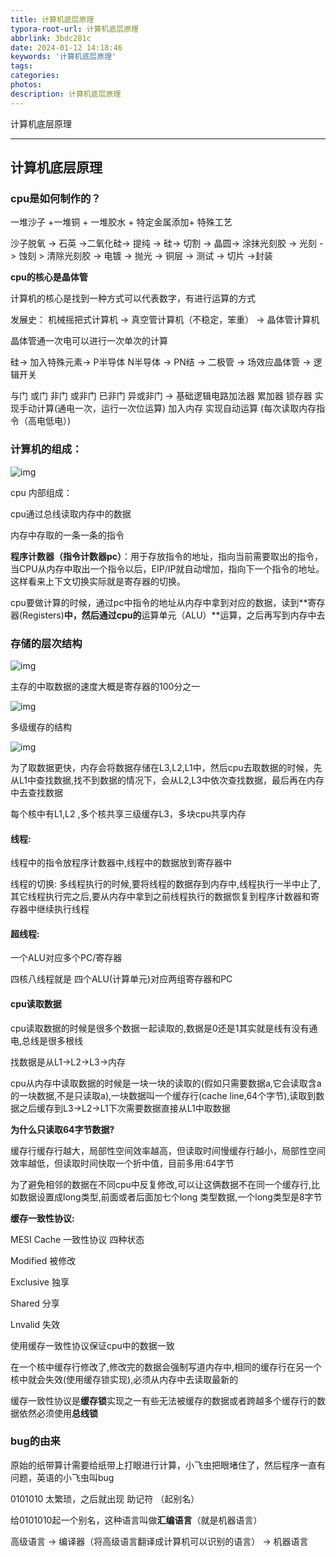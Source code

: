 ```yaml
---
title: 计算机底层原理
typora-root-url: 计算机底层原理
abbrlink: 3bdc281c
date: 2024-01-12 14:18:46
keywords: '计算机底层原理'
tags: 
categories: 
photos:
description: 计算机底层原理
---
```


计算机底层原理

<!--more-->

------



## 计算机底层原理

### cpu是如何制作的？

一堆沙子 +一堆铜 + 一堆胶水 + 特定金属添加+ 特殊工艺

沙子脱氧 -> 石英 ->二氧化硅-> 提纯 -> 硅-> 切割 -> 晶圆-> 涂抹光刻胶 -> 光刻 -> 蚀刻 > 清除光刻胶 -> 电镀 -> 抛光 -> 铜层 -> 测试 -> 切片 ->封装

**cpu的核心是晶体管**

计算机的核心是找到一种方式可以代表数字，有进行运算的方式

发展史： 机械摇把式计算机 -> 真空管计算机（不稳定，笨重） -> 晶体管计算机

晶体管通一次电可以进行一次单次的计算

硅-> 加入特殊元素-> P半导体 N半导体 -> PN结 -> 二极管 -> 场效应晶体管 -> 逻辑开关

与门 或门 非门 或非门 已非门 异或非门 -> 基础逻辑电路加法器 累加器 锁存器
实现手动计算(通电一次，运行一次位运算)
加入内存 实现自动运算 (每次读取内存指令（高电低电）)

### 计算机的组成：

![img](./计算机组成图.png)

cpu 内部组成：

cpu通过总线读取内存中的数据

内存中存取的一条一条的指令

**程序计数器（指令计数器pc）**：用于存放指令的地址，指向当前需要取出的指令，当CPU从内存中取出一个指令以后，EIP/IP就自动增加，指向下一个指令的地址。这样看来上下文切换实际就是寄存器的切换。

cpu要做计算的时候，通过pc中指令的地址从内存中拿到对应的数据，读到**寄存器(Registers)**中，然后通过cpu的**运算单元（ALU）**运算，之后再写到内存中去

### 存储的层次结构

![img](./存储的层此结构.png)



主存的中取数据的速度大概是寄存器的100分之一

![img](./速度对比.png)

多级缓存的结构

![img](./多级缓存结构.png)

为了取数据更快，内存会将数据存储在L3,L2,L1中，然后cpu去取数据的时候，先从L1中查找数据,找不到数据的情况下，会从L2,L3中依次查找数据，最后再在内存中去查找数据

每个核中有L1,L2 ,多个核共享三级缓存L3，多块cpu共享内存

#### 线程:

线程中的指令放程序计数器中,线程中的数据放到寄存器中

线程的切换: 多线程执行的时候,要将线程的数据存到内存中,线程执行一半中止了,其它线程执行完之后,要从内存中拿到之前线程执行的数据恢复到程序计数器和寄存器中继续执行线程

#### 超线程:

一个ALU对应多个PC/寄存器

四核八线程就是  四个ALU(计算单元)对应两组寄存器和PC

#### cpu读取数据

cpu读取数据的时候是很多个数据一起读取的,数据是0还是1其实就是线有没有通电,总线是很多根线

找数据是从L1->L2->L3->内存 

cpu从内存中读取数据的时候是一块一块的读取的(假如只需要数据a,它会读取含a的一块数据,不是只读取a),一块数据叫一个缓存行(cache line,64个字节),读取到数据之后缓存到L3->L2->L1下次需要数据直接从L1中取数据

**为什么只读取64字节数据?**

缓存行缓存行越大，局部性空间效率越高，但读取时间慢缓存行越小，局部性空间效率越低，但读取时间快取一个折中值，目前多用:64字节

为了避免相邻的数据在不同cpu中反复修改,可以让这俩数据不在同一个缓存行,比如数据设置成long类型,前面或者后面加七个long 类型数据,一个long类型是8字节



**缓存一致性协议:** 

MESI Cache 一致性协议 四种状态

Modified 被修改

Exclusive 独享

Shared 分享

Lnvalid 失效



使用缓存一致性协议保证cpu中的数据一致

在一个核中缓存行修改了,修改完的数据会强制写道内存中,相同的缓存行在另一个核中就会失效(使用缓存锁实现),必须从内存中去读取最新的

缓存一致性协议是**缓存锁**实现之一有些无法被缓存的数据或者跨越多个缓存行的数据依然必须使用**总线锁**

### bug的由来

原始的纸带算计需要给纸带上打眼进行计算，小飞虫把眼堵住了，然后程序一直有问题，英语的小飞虫叫bug

0101010 太繁琐，之后就出现 助记符 （起别名）

给0101010起一个别名，这种语言叫做**汇编语言**（就是机器语言）

高级语言 -> 编译器（将高级语言翻译成计算机可以识别的语言） -> 机器语言

